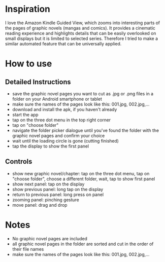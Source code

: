 <h1>Inspiration</h1>
I love the Amazon Kindle Guided View, which zooms into interesting parts of the pages of graphic novels (mangas and comics). It provides a cinematic reading experience and highlights details that can be easily overlooked on small displays but it is limited to selected series. </n></n>
Therefore I tried to make a similar automated feature that can be universally applied.

<h1>How to use</h1>

<h2>Detailed Instructions</h2>
<ul>
<li>save the graphic novel pages you want to cut as .jpg or .png files in a folder on your Android smartphone or tablet</li>
<li>make sure the names of the pages look like this: 001.jpg, 002.jpg,...</li>
<li>download and install the apk, if you haven't already</li>
<li>start the app</li>
<li>tap on the three dot menu in the top right corner</li>
<li>tap on "choose folder"</li>
<li>navigate the folder picker dialogue until you've found the folder with the graphic novel pages and confirm your choice</li>
<li>wait until the loading circle is gone (cutting finished)</li>
<li>tap the display to show the first panel</li>
</ul>

<h2>Controls</h2>
<ul>
<li>show new graphic novel/chapter: tap on the three dot menu, tap on "choose folder", choose a different folder, wait, tap to show first panel</li>
<li>show next panel: tap on the display
<li>show previous panel: long tap on the display</li>
  <li>return to previous panel: long press on panel</li>
  <li>zooming panel: pinching gesture</li>
  <li>move panel: drag and drop</li>
</ul>

<h1>Notes</h1>
<ul>
<li>No graphic novel pages are included</li>
<li>all graphic novel pages in the folder are sorted and cut in the order of their file names</li>
<li>make sure the names of the pages look like this: 001.jpg, 002.jpg,...</li>
</ul>
